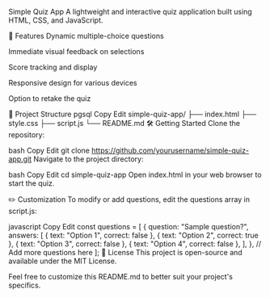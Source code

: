 Simple Quiz App
A lightweight and interactive quiz application built using HTML, CSS, and JavaScript.

🚀 Features
Dynamic multiple-choice questions

Immediate visual feedback on selections

Score tracking and display

Responsive design for various devices

Option to retake the quiz

📁 Project Structure
pgsql
Copy
Edit
simple-quiz-app/
├── index.html
├── style.css
├── script.js
└── README.md
🛠️ Getting Started
Clone the repository:

bash
Copy
Edit
git clone https://github.com/yourusername/simple-quiz-app.git
Navigate to the project directory:

bash
Copy
Edit
cd simple-quiz-app
Open index.html in your web browser to start the quiz.

✏️ Customization
To modify or add questions, edit the questions array in script.js:

javascript
Copy
Edit
const questions = [
  {
    question: "Sample question?",
    answers: [
      { text: "Option 1", correct: false },
      { text: "Option 2", correct: true },
      { text: "Option 3", correct: false },
      { text: "Option 4", correct: false },
    ],
  },
  // Add more questions here
];
📄 License
This project is open-source and available under the MIT License.

Feel free to customize this README.md to better suit your project's specifics.